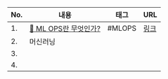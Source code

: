 | No. | 내용                                             | 태그   | URL                                                  |
| --- | ------------------------------------------------ | ------ | ---------------------------------------------------- |
| 1.  | [🤖 ML OPS란 무엇인가?](./ML_OPS란_무엇인가?.md) | #MLOPS | [링크](https://www.databricks.com/kr/glossary/mlops) |
| 2.  | 머신러닝                                         |        |                                                      |
| 3.  |                                                  |        |                                                      |
| 4.    |                                                  |        |                                                      |
